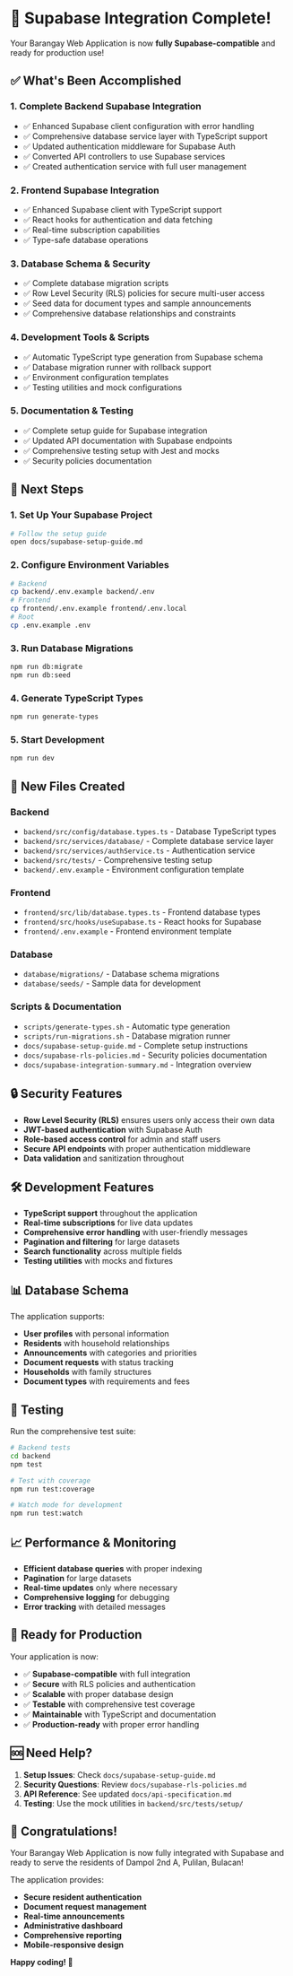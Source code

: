 # 🎉 Supabase Integration Complete!

Your Barangay Web Application is now **fully Supabase-compatible** and ready for production use!

## ✅ What's Been Accomplished

### 1. **Complete Backend Supabase Integration**
- ✅ Enhanced Supabase client configuration with error handling
- ✅ Comprehensive database service layer with TypeScript support
- ✅ Updated authentication middleware for Supabase Auth
- ✅ Converted API controllers to use Supabase services
- ✅ Created authentication service with full user management

### 2. **Frontend Supabase Integration**
- ✅ Enhanced Supabase client with TypeScript support
- ✅ React hooks for authentication and data fetching
- ✅ Real-time subscription capabilities
- ✅ Type-safe database operations

### 3. **Database Schema & Security**
- ✅ Complete database migration scripts
- ✅ Row Level Security (RLS) policies for secure multi-user access
- ✅ Seed data for document types and sample announcements
- ✅ Comprehensive database relationships and constraints

### 4. **Development Tools & Scripts**
- ✅ Automatic TypeScript type generation from Supabase schema
- ✅ Database migration runner with rollback support
- ✅ Environment configuration templates
- ✅ Testing utilities and mock configurations

### 5. **Documentation & Testing**
- ✅ Complete setup guide for Supabase integration
- ✅ Updated API documentation with Supabase endpoints
- ✅ Comprehensive testing setup with Jest and mocks
- ✅ Security policies documentation

## 🚀 Next Steps

### 1. **Set Up Your Supabase Project**
```bash
# Follow the setup guide
open docs/supabase-setup-guide.md
```

### 2. **Configure Environment Variables**
```bash
# Backend
cp backend/.env.example backend/.env
# Frontend  
cp frontend/.env.example frontend/.env.local
# Root
cp .env.example .env
```

### 3. **Run Database Migrations**
```bash
npm run db:migrate
npm run db:seed
```

### 4. **Generate TypeScript Types**
```bash
npm run generate-types
```

### 5. **Start Development**
```bash
npm run dev
```

## 📁 New Files Created

### Backend
- `backend/src/config/database.types.ts` - Database TypeScript types
- `backend/src/services/database/` - Complete database service layer
- `backend/src/services/authService.ts` - Authentication service
- `backend/src/tests/` - Comprehensive testing setup
- `backend/.env.example` - Environment configuration template

### Frontend
- `frontend/src/lib/database.types.ts` - Frontend database types
- `frontend/src/hooks/useSupabase.ts` - React hooks for Supabase
- `frontend/.env.example` - Frontend environment template

### Database
- `database/migrations/` - Database schema migrations
- `database/seeds/` - Sample data for development

### Scripts & Documentation
- `scripts/generate-types.sh` - Automatic type generation
- `scripts/run-migrations.sh` - Database migration runner
- `docs/supabase-setup-guide.md` - Complete setup instructions
- `docs/supabase-rls-policies.md` - Security policies documentation
- `docs/supabase-integration-summary.md` - Integration overview

## 🔒 Security Features

- **Row Level Security (RLS)** ensures users only access their own data
- **JWT-based authentication** with Supabase Auth
- **Role-based access control** for admin and staff users
- **Secure API endpoints** with proper authentication middleware
- **Data validation** and sanitization throughout

## 🛠 Development Features

- **TypeScript support** throughout the application
- **Real-time subscriptions** for live data updates
- **Comprehensive error handling** with user-friendly messages
- **Pagination and filtering** for large datasets
- **Search functionality** across multiple fields
- **Testing utilities** with mocks and fixtures

## 📊 Database Schema

The application supports:
- **User profiles** with personal information
- **Residents** with household relationships
- **Announcements** with categories and priorities
- **Document requests** with status tracking
- **Households** with family structures
- **Document types** with requirements and fees

## 🧪 Testing

Run the comprehensive test suite:
```bash
# Backend tests
cd backend
npm test

# Test with coverage
npm run test:coverage

# Watch mode for development
npm run test:watch
```

## 📈 Performance & Monitoring

- **Efficient database queries** with proper indexing
- **Pagination** for large datasets
- **Real-time updates** only where necessary
- **Comprehensive logging** for debugging
- **Error tracking** with detailed messages

## 🎯 Ready for Production

Your application is now:
- ✅ **Supabase-compatible** with full integration
- ✅ **Secure** with RLS policies and authentication
- ✅ **Scalable** with proper database design
- ✅ **Testable** with comprehensive test coverage
- ✅ **Maintainable** with TypeScript and documentation
- ✅ **Production-ready** with proper error handling

## 🆘 Need Help?

1. **Setup Issues**: Check `docs/supabase-setup-guide.md`
2. **Security Questions**: Review `docs/supabase-rls-policies.md`
3. **API Reference**: See updated `docs/api-specification.md`
4. **Testing**: Use the mock utilities in `backend/src/tests/setup/`

## 🎉 Congratulations!

Your Barangay Web Application is now fully integrated with Supabase and ready to serve the residents of Dampol 2nd A, Pulilan, Bulacan! 

The application provides:
- **Secure resident authentication**
- **Document request management**
- **Real-time announcements**
- **Administrative dashboard**
- **Comprehensive reporting**
- **Mobile-responsive design**

**Happy coding! 🚀**
